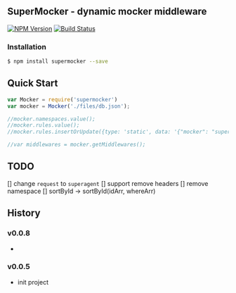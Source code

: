 ## SuperMocker - dynamic mocker middleware

[![NPM Version](https://img.shields.io/npm/v/supermocker.svg?style=flat)](https://www.npmjs.org/package/supermocker)
[![Build Status](https://img.shields.io/travis/atian25/supermocker.svg?style=flat)](https://travis-ci.org/atian25/supermocker)

### Installation

```bash
$ npm install supermocker --save
```

## Quick Start

```js
var Mocker = require('supermocker')
var mocker = Mocker('./files/db.json');

//mocker.namespaces.value();
//mocker.rules.value();
//mocker.rules.insertOrUpdate({type: 'static', data: '{"mocker": "super"}'});

//var middlewares = mocker.getMiddlewares();
```

## TODO
[] change `request` to `superagent`
[] support remove headers
[] remove namespace
[] sortById -> sortById(idArr, whereArr)


## History
### v0.0.8
-

### v0.0.5
- init project